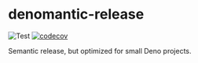 # denomantic-release

![Test](https://github.com/hasundue/denomantic-release/actions/workflows/test.yml/badge.svg)
[![codecov](https://codecov.io/gh/hasundue/denomantic-release/branch/main/graph/badge.svg?token=7BS432RAXB)](https://codecov.io/gh/hasundue/denomantic-release)

Semantic release, but optimized for small Deno projects.
